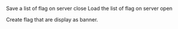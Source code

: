 Save a list of flag on server close
Load the list of flag on server open

Create flag that are display as banner.